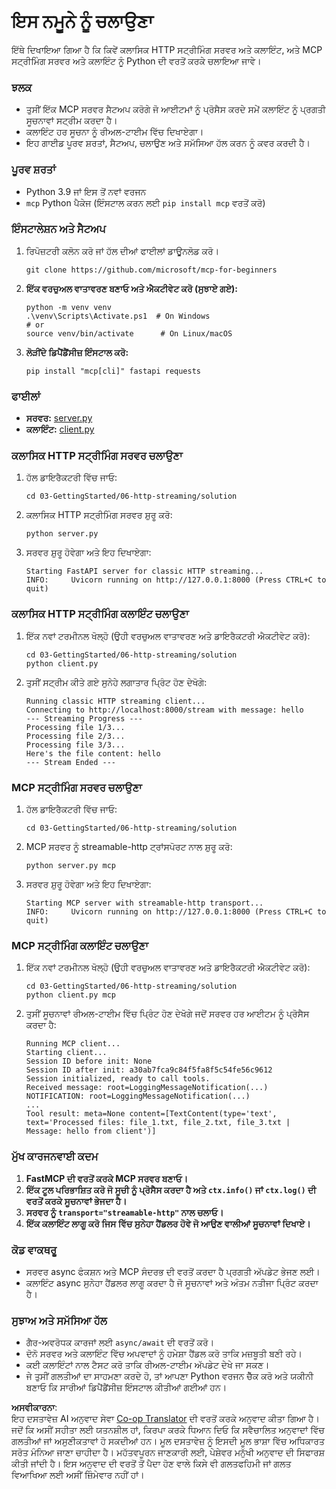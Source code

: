 <!--
CO_OP_TRANSLATOR_METADATA:
{
  "original_hash": "67ecbca6a060477ded3e13ddbeba64f7",
  "translation_date": "2025-08-18T16:53:21+00:00",
  "source_file": "03-GettingStarted/06-http-streaming/solution/python/README.md",
  "language_code": "pa"
}
-->
# ਇਸ ਨਮੂਨੇ ਨੂੰ ਚਲਾਉਣਾ

ਇੱਥੇ ਦਿਖਾਇਆ ਗਿਆ ਹੈ ਕਿ ਕਿਵੇਂ ਕਲਾਸਿਕ HTTP ਸਟ੍ਰੀਮਿੰਗ ਸਰਵਰ ਅਤੇ ਕਲਾਇੰਟ, ਅਤੇ MCP ਸਟ੍ਰੀਮਿੰਗ ਸਰਵਰ ਅਤੇ ਕਲਾਇੰਟ ਨੂੰ Python ਦੀ ਵਰਤੋਂ ਕਰਕੇ ਚਲਾਇਆ ਜਾਵੇ।

### ਝਲਕ

- ਤੁਸੀਂ ਇੱਕ MCP ਸਰਵਰ ਸੈਟਅਪ ਕਰੋਗੇ ਜੋ ਆਈਟਮਾਂ ਨੂੰ ਪ੍ਰੋਸੈਸ ਕਰਦੇ ਸਮੇਂ ਕਲਾਇੰਟ ਨੂੰ ਪ੍ਰਗਤੀ ਸੂਚਨਾਵਾਂ ਸਟ੍ਰੀਮ ਕਰਦਾ ਹੈ।
- ਕਲਾਇੰਟ ਹਰ ਸੂਚਨਾ ਨੂੰ ਰੀਅਲ-ਟਾਈਮ ਵਿੱਚ ਦਿਖਾਏਗਾ।
- ਇਹ ਗਾਈਡ ਪੂਰਵ ਸ਼ਰਤਾਂ, ਸੈਟਅਪ, ਚਲਾਉਣ ਅਤੇ ਸਮੱਸਿਆ ਹੱਲ ਕਰਨ ਨੂੰ ਕਵਰ ਕਰਦੀ ਹੈ।

### ਪੂਰਵ ਸ਼ਰਤਾਂ

- Python 3.9 ਜਾਂ ਇਸ ਤੋਂ ਨਵਾਂ ਵਰਜਨ
- `mcp` Python ਪੈਕੇਜ (ਇੰਸਟਾਲ ਕਰਨ ਲਈ `pip install mcp` ਵਰਤੋਂ ਕਰੋ)

### ਇੰਸਟਾਲੇਸ਼ਨ ਅਤੇ ਸੈਟਅਪ

1. ਰਿਪੋਜ਼ਟਰੀ ਕਲੋਨ ਕਰੋ ਜਾਂ ਹੱਲ ਦੀਆਂ ਫਾਈਲਾਂ ਡਾਊਨਲੋਡ ਕਰੋ।

   ```pwsh
   git clone https://github.com/microsoft/mcp-for-beginners
   ```

1. **ਇੱਕ ਵਰਚੁਅਲ ਵਾਤਾਵਰਣ ਬਣਾਓ ਅਤੇ ਐਕਟੀਵੇਟ ਕਰੋ (ਸੁਝਾਏ ਗਏ):**

   ```pwsh
   python -m venv venv
   .\venv\Scripts\Activate.ps1  # On Windows
   # or
   source venv/bin/activate      # On Linux/macOS
   ```

1. **ਲੋੜੀਂਦੇ ਡਿਪੈਂਡੈਂਸੀਜ਼ ਇੰਸਟਾਲ ਕਰੋ:**

   ```pwsh
   pip install "mcp[cli]" fastapi requests
   ```

### ਫਾਈਲਾਂ

- **ਸਰਵਰ:** [server.py](../../../../../../03-GettingStarted/06-http-streaming/solution/python/server.py)
- **ਕਲਾਇੰਟ:** [client.py](../../../../../../03-GettingStarted/06-http-streaming/solution/python/client.py)

### ਕਲਾਸਿਕ HTTP ਸਟ੍ਰੀਮਿੰਗ ਸਰਵਰ ਚਲਾਉਣਾ

1. ਹੱਲ ਡਾਇਰੈਕਟਰੀ ਵਿੱਚ ਜਾਓ:

   ```pwsh
   cd 03-GettingStarted/06-http-streaming/solution
   ```

2. ਕਲਾਸਿਕ HTTP ਸਟ੍ਰੀਮਿੰਗ ਸਰਵਰ ਸ਼ੁਰੂ ਕਰੋ:

   ```pwsh
   python server.py
   ```

3. ਸਰਵਰ ਸ਼ੁਰੂ ਹੋਵੇਗਾ ਅਤੇ ਇਹ ਦਿਖਾਏਗਾ:

   ```
   Starting FastAPI server for classic HTTP streaming...
   INFO:     Uvicorn running on http://127.0.0.1:8000 (Press CTRL+C to quit)
   ```

### ਕਲਾਸਿਕ HTTP ਸਟ੍ਰੀਮਿੰਗ ਕਲਾਇੰਟ ਚਲਾਉਣਾ

1. ਇੱਕ ਨਵਾਂ ਟਰਮੀਨਲ ਖੋਲ੍ਹੋ (ਉਹੀ ਵਰਚੁਅਲ ਵਾਤਾਵਰਣ ਅਤੇ ਡਾਇਰੈਕਟਰੀ ਐਕਟੀਵੇਟ ਕਰੋ):

   ```pwsh
   cd 03-GettingStarted/06-http-streaming/solution
   python client.py
   ```

2. ਤੁਸੀਂ ਸਟ੍ਰੀਮ ਕੀਤੇ ਗਏ ਸੁਨੇਹੇ ਲਗਾਤਾਰ ਪ੍ਰਿੰਟ ਹੋਣ ਦੇਖੋਗੇ:

   ```text
   Running classic HTTP streaming client...
   Connecting to http://localhost:8000/stream with message: hello
   --- Streaming Progress ---
   Processing file 1/3...
   Processing file 2/3...
   Processing file 3/3...
   Here's the file content: hello
   --- Stream Ended ---
   ```

### MCP ਸਟ੍ਰੀਮਿੰਗ ਸਰਵਰ ਚਲਾਉਣਾ

1. ਹੱਲ ਡਾਇਰੈਕਟਰੀ ਵਿੱਚ ਜਾਓ:
   ```pwsh
   cd 03-GettingStarted/06-http-streaming/solution
   ```
2. MCP ਸਰਵਰ ਨੂੰ streamable-http ਟ੍ਰਾਂਸਪੋਰਟ ਨਾਲ ਸ਼ੁਰੂ ਕਰੋ:
   ```pwsh
   python server.py mcp
   ```
3. ਸਰਵਰ ਸ਼ੁਰੂ ਹੋਵੇਗਾ ਅਤੇ ਇਹ ਦਿਖਾਏਗਾ:
   ```
   Starting MCP server with streamable-http transport...
   INFO:     Uvicorn running on http://127.0.0.1:8000 (Press CTRL+C to quit)
   ```

### MCP ਸਟ੍ਰੀਮਿੰਗ ਕਲਾਇੰਟ ਚਲਾਉਣਾ

1. ਇੱਕ ਨਵਾਂ ਟਰਮੀਨਲ ਖੋਲ੍ਹੋ (ਉਹੀ ਵਰਚੁਅਲ ਵਾਤਾਵਰਣ ਅਤੇ ਡਾਇਰੈਕਟਰੀ ਐਕਟੀਵੇਟ ਕਰੋ):
   ```pwsh
   cd 03-GettingStarted/06-http-streaming/solution
   python client.py mcp
   ```
2. ਤੁਸੀਂ ਸੂਚਨਾਵਾਂ ਰੀਅਲ-ਟਾਈਮ ਵਿੱਚ ਪ੍ਰਿੰਟ ਹੋਣ ਦੇਖੋਗੇ ਜਦੋਂ ਸਰਵਰ ਹਰ ਆਈਟਮ ਨੂੰ ਪ੍ਰੋਸੈਸ ਕਰਦਾ ਹੈ:
   ```
   Running MCP client...
   Starting client...
   Session ID before init: None
   Session ID after init: a30ab7fca9c84f5fa8f5c54fe56c9612
   Session initialized, ready to call tools.
   Received message: root=LoggingMessageNotification(...)
   NOTIFICATION: root=LoggingMessageNotification(...)
   ...
   Tool result: meta=None content=[TextContent(type='text', text='Processed files: file_1.txt, file_2.txt, file_3.txt | Message: hello from client')]
   ```

### ਮੁੱਖ ਕਾਰਜਨਵਾਈ ਕਦਮ

1. **FastMCP ਦੀ ਵਰਤੋਂ ਕਰਕੇ MCP ਸਰਵਰ ਬਣਾਓ।**
2. **ਇੱਕ ਟੂਲ ਪਰਿਭਾਸ਼ਿਤ ਕਰੋ ਜੋ ਸੂਚੀ ਨੂੰ ਪ੍ਰੋਸੈਸ ਕਰਦਾ ਹੈ ਅਤੇ `ctx.info()` ਜਾਂ `ctx.log()` ਦੀ ਵਰਤੋਂ ਕਰਕੇ ਸੂਚਨਾਵਾਂ ਭੇਜਦਾ ਹੈ।**
3. **ਸਰਵਰ ਨੂੰ `transport="streamable-http"` ਨਾਲ ਚਲਾਓ।**
4. **ਇੱਕ ਕਲਾਇੰਟ ਲਾਗੂ ਕਰੋ ਜਿਸ ਵਿੱਚ ਸੁਨੇਹਾ ਹੈਂਡਲਰ ਹੋਵੇ ਜੋ ਆਉਣ ਵਾਲੀਆਂ ਸੂਚਨਾਵਾਂ ਦਿਖਾਏ।**

### ਕੋਡ ਵਾਕਥਰੂ

- ਸਰਵਰ async ਫੰਕਸ਼ਨ ਅਤੇ MCP ਸੰਦਰਭ ਦੀ ਵਰਤੋਂ ਕਰਦਾ ਹੈ ਪ੍ਰਗਤੀ ਅੱਪਡੇਟ ਭੇਜਣ ਲਈ।
- ਕਲਾਇੰਟ async ਸੁਨੇਹਾ ਹੈਂਡਲਰ ਲਾਗੂ ਕਰਦਾ ਹੈ ਜੋ ਸੂਚਨਾਵਾਂ ਅਤੇ ਅੰਤਮ ਨਤੀਜਾ ਪ੍ਰਿੰਟ ਕਰਦਾ ਹੈ।

### ਸੁਝਾਅ ਅਤੇ ਸਮੱਸਿਆ ਹੱਲ

- ਗੈਰ-ਅਵਰੋਧਕ ਕਾਰਜਾਂ ਲਈ `async/await` ਦੀ ਵਰਤੋਂ ਕਰੋ।
- ਦੋਨੋ ਸਰਵਰ ਅਤੇ ਕਲਾਇੰਟ ਵਿੱਚ ਅਪਵਾਦਾਂ ਨੂੰ ਹਮੇਸ਼ਾ ਹੈਂਡਲ ਕਰੋ ਤਾਕਿ ਮਜ਼ਬੂਤੀ ਬਣੀ ਰਹੇ।
- ਕਈ ਕਲਾਇੰਟਾਂ ਨਾਲ ਟੈਸਟ ਕਰੋ ਤਾਕਿ ਰੀਅਲ-ਟਾਈਮ ਅੱਪਡੇਟ ਦੇਖੇ ਜਾ ਸਕਣ।
- ਜੇ ਤੁਸੀਂ ਗਲਤੀਆਂ ਦਾ ਸਾਹਮਣਾ ਕਰਦੇ ਹੋ, ਤਾਂ ਆਪਣਾ Python ਵਰਜਨ ਚੈੱਕ ਕਰੋ ਅਤੇ ਯਕੀਨੀ ਬਣਾਓ ਕਿ ਸਾਰੀਆਂ ਡਿਪੈਂਡੈਂਸੀਜ਼ ਇੰਸਟਾਲ ਕੀਤੀਆਂ ਗਈਆਂ ਹਨ।

**ਅਸਵੀਕਾਰਨਾ**:  
ਇਹ ਦਸਤਾਵੇਜ਼ AI ਅਨੁਵਾਦ ਸੇਵਾ [Co-op Translator](https://github.com/Azure/co-op-translator) ਦੀ ਵਰਤੋਂ ਕਰਕੇ ਅਨੁਵਾਦ ਕੀਤਾ ਗਿਆ ਹੈ। ਜਦੋਂ ਕਿ ਅਸੀਂ ਸਹੀਤਾ ਲਈ ਯਤਨਸ਼ੀਲ ਹਾਂ, ਕਿਰਪਾ ਕਰਕੇ ਧਿਆਨ ਦਿਓ ਕਿ ਸਵੈਚਾਲਿਤ ਅਨੁਵਾਦਾਂ ਵਿੱਚ ਗਲਤੀਆਂ ਜਾਂ ਅਸੁਣੀਕਤਾਵਾਂ ਹੋ ਸਕਦੀਆਂ ਹਨ। ਮੂਲ ਦਸਤਾਵੇਜ਼ ਨੂੰ ਇਸਦੀ ਮੂਲ ਭਾਸ਼ਾ ਵਿੱਚ ਅਧਿਕਾਰਤ ਸਰੋਤ ਮੰਨਿਆ ਜਾਣਾ ਚਾਹੀਦਾ ਹੈ। ਮਹੱਤਵਪੂਰਨ ਜਾਣਕਾਰੀ ਲਈ, ਪੇਸ਼ੇਵਰ ਮਨੁੱਖੀ ਅਨੁਵਾਦ ਦੀ ਸਿਫਾਰਸ਼ ਕੀਤੀ ਜਾਂਦੀ ਹੈ। ਇਸ ਅਨੁਵਾਦ ਦੀ ਵਰਤੋਂ ਤੋਂ ਪੈਦਾ ਹੋਣ ਵਾਲੇ ਕਿਸੇ ਵੀ ਗਲਤਫਹਿਮੀ ਜਾਂ ਗਲਤ ਵਿਆਖਿਆ ਲਈ ਅਸੀਂ ਜ਼ਿੰਮੇਵਾਰ ਨਹੀਂ ਹਾਂ।